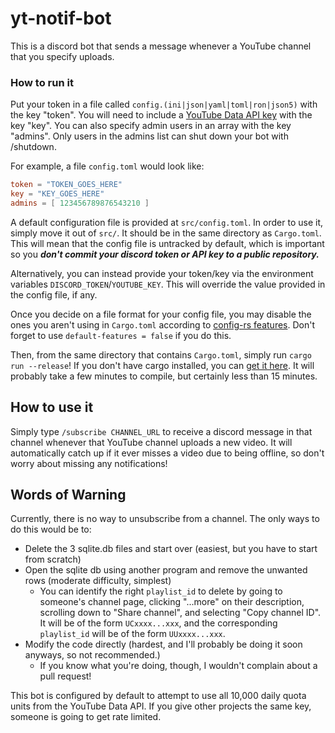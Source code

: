 # yt-notif-bot

This is a discord bot that sends a message whenever a YouTube channel that you specify uploads.

### How to run it

Put your token in a file called `config.(ini|json|yaml|toml|ron|json5)` with the key "token".
You will need to include a [YouTube Data API key](https://developers.google.com/youtube/v3/getting-started#before-you-start) with the key "key".
You can also specify admin users in an array with the key "admins". Only users in the admins list can shut down your bot with /shutdown.

For example, a file `config.toml` would look like:
```toml
token = "TOKEN_GOES_HERE"
key = "KEY_GOES_HERE"
admins = [ 123456789876543210 ]
```

A default configuration file is provided at `src/config.toml`.
In order to use it, simply move it out of `src/`. It should be in the same directory as `Cargo.toml`.
This will mean that the config file is untracked by default,
which is important so you ***don't commit your discord token or API key to a public repository.***

Alternatively, you can instead provide your token/key via the environment variables `DISCORD_TOKEN`/`YOUTUBE_KEY`.
This will override the value provided in the config file, if any.

Once you decide on a file format for your config file, you may disable the ones you aren't using in `Cargo.toml`
according to [config-rs features](https://github.com/mehcode/config-rs#feature-flags).
Don't forget to use `default-features = false` if you do this.

Then, from the same directory that contains `Cargo.toml`, simply run `cargo run --release`!
If you don't have cargo installed, you can [get it here](https://doc.rust-lang.org/cargo/getting-started/installation.html).
It will probably take a few minutes to compile, but certainly less than 15 minutes.

## How to use it

Simply type `/subscribe CHANNEL_URL` to receive a discord message in that channel whenever that YouTube channel uploads a new video.
It will automatically catch up if it ever misses a video due to being offline, so don't worry about missing any notifications!

## Words of Warning

Currently, there is no way to unsubscribe from a channel. The only ways to do this would be to:
- Delete the 3 sqlite.db files and start over (easiest, but you have to start from scratch)
- Open the sqlite db using another program and remove the unwanted rows (moderate difficulty, simplest)
    - You can identify the right `playlist_id` to delete by going to someone's channel page,
    clicking "...more" on their description, scrolling down to "Share channel", and selecting
    "Copy channel ID". It will be of the form `UCxxxx...xxx`, and the corresponding `playlist_id`
    will be of the form `UUxxxx...xxx`.
- Modify the code directly (hardest, and I'll probably be doing it soon anyways, so not recommended.)
    - If you know what you're doing, though, I wouldn't complain about a pull request!

This bot is configured by default to attempt to use all 10,000 daily quota units from the YouTube Data API.
If you give other projects the same key, someone is going to get rate limited.